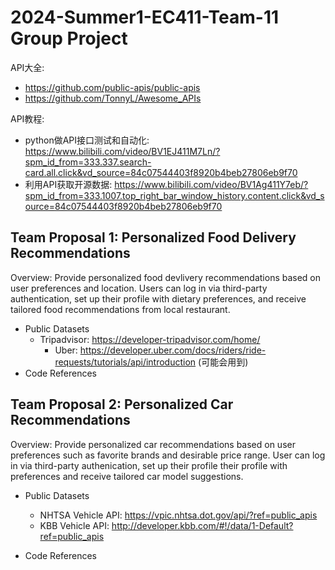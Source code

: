 2024-Summer1-EC411-Team-11 Group Project
=========================================
API大全:
- https://github.com/public-apis/public-apis
- https://github.com/TonnyL/Awesome_APIs

API教程:
- python做API接口测试和自动化: https://www.bilibili.com/video/BV1EJ411M7Ln/?spm_id_from=333.337.search-card.all.click&vd_source=84c07544403f8920b4beb27806eb9f70
- 利用API获取开源数据: https://www.bilibili.com/video/BV1Ag411Y7eb/?spm_id_from=333.1007.top_right_bar_window_history.content.click&vd_source=84c07544403f8920b4beb27806eb9f70
 
Team Proposal 1: Personalized Food Delivery Recommendations
-----------------------------------------------------------
Overview:
Provide personalized food devlivery recommendations based on user preferences and location. Users can log in via third-party authentication, set up their profile with dietary preferences, and receive tailored food recommendations from local restaurant.
- Public Datasets
	- Tripadvisor: https://developer-tripadvisor.com/home/
        - Uber: https://developer.uber.com/docs/riders/ride-requests/tutorials/api/introduction (可能会用到)
- Code References

Team Proposal 2: Personalized Car Recommendations
-------------------------------------------------
Overview:
Provide personalized car recommendations based on user preferences such as favorite brands and desirable price range. User can log in via third-party authenication, set up their profile their profile with preferences and receive tailored car model suggestions.
- Public Datasets
	- NHTSA Vehicle API: https://vpic.nhtsa.dot.gov/api/?ref=public_apis
	- KBB Vehicle API: http://developer.kbb.com/#!/data/1-Default?ref=public_apis

- Code References

